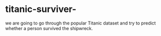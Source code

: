 # titanic-surviver-
we are going to go through the popular Titanic dataset and try to predict whether a person survived the shipwreck. 
